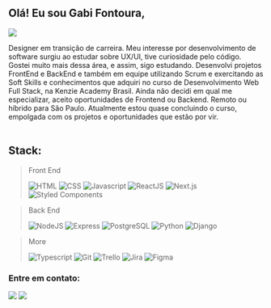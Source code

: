 ## Olá! Eu sou Gabi Fontoura, 
   <img src="https://readme-typing-svg.herokuapp.com?font=monospace&color=d089ff&size=27&left=true&vCenter=true&lines=A+Web+Developer;Bachelor's+in+Design;at+Unesp;Eager+to+learn;FrontEnd+and+BackEnd;">

Designer em transição de carreira. Meu interesse por desenvolvimento de software surgiu ao estudar sobre UX/UI, tive curiosidade pelo código. Gostei muito mais dessa área, e assim, sigo estudando. Desenvolvi projetos FrontEnd e BackEnd e também em equipe utilizando Scrum e exercitando as Soft Skills e conhecimentos que adquiri no curso de Desenvolvimento Web Full Stack, na Kenzie Academy Brasil. Ainda não decidi em qual me especializar, aceito oportunidades de Frontend ou Backend. Remoto ou híbrido para São Paulo. Atualmente estou quase concluindo o curso, empolgada com os projetos e oportunidades que estão por vir.<br><br>

## Stack:
> Front End
>
> ![HTML](https://img.shields.io/badge/HTML-20232A?style=for-the-badge&logo=html5&logoColor=a00)
> ![CSS](https://img.shields.io/badge/CSS-20232A?style=for-the-badge&logo=css3&logoColor=0af)
> ![Javascript](https://img.shields.io/badge/JavaScript-20232A?style=for-the-badge&logo=javascript&logoColor=f7df1e)
> ![ReactJS](https://img.shields.io/badge/React-20232A?style=for-the-badge&logo=react&logoColor=61DAFB)
> ![Next.js](https://img.shields.io/badge/Next-20232A?style=for-the-badge&logo=next.js&logoColor=)
> ![Styled Components](https://img.shields.io/badge/styled--components-20232A?style=for-the-badge&logo=styled-components&logoColor=)

> Back End
> 
> ![NodeJS](https://img.shields.io/badge/Node.js-20232A?style=for-the-badge&logo=node.js&logoColor=150)
> ![Express](https://img.shields.io/badge/Express-20232A?style=for-the-badge&logo=express&logoColor=fff)
> ![PostgreSQL](https://img.shields.io/badge/Postgre--SQL-20232A?style=for-the-badge&logo=postgresql&logoColor=0af)
> ![Python](https://img.shields.io/badge/Python-20232A?style=for-the-badge&logo=python&logoColor=)
> ![Django](https://img.shields.io/badge/Django-20232A?style=for-the-badge&logo=django&logoColor=)

> More
> 
> ![Typescript](https://img.shields.io/badge/TypeScript-20232A?style=for-the-badge&logo=typescript&logoColor=0af)
> ![Git](https://img.shields.io/badge/GIT-20232A?style=for-the-badge&logo=git&logoColor=)
> ![Trello](https://img.shields.io/badge/Trello-20232A?style=for-the-badge&logo=trello&logoColor=)
> ![Jira](https://img.shields.io/badge/Jira-20232A?style=for-the-badge&logo=jira&logoColor=fff)
> ![Figma](https://img.shields.io/badge/Figma-20232A?style=for-the-badge&logo=figma&logoColor=)



### Entre em contato: 
   <a href="mailto:gabigfontoura@gmail.com" target="_blank"><img src="https://img.shields.io/badge/Gmail-D14836?style=for-the-badge&logo=gmail&logoColor=white"></a>
  <a href="https://www.linkedin.com/in/gabriela-garcia-fontoura" target="_blank"><img src="https://img.shields.io/badge/-LinkedIn-%230077B5?style=for-the-badge&logo=linkedin&logoColor=white" target="_blank"></a> 
<!-- 
  <div style="display: inline_block"><br>
    <img align="center" alt="Js" height="25" width="35" title="JavaScript" src="https://raw.githubusercontent.com/devicons/devicon/master/icons/javascript/javascript-plain.svg">
    <img align="center" alt="Ts" height="25" width="35" title="Typescript" src="https://raw.githubusercontent.com/devicons/devicon/master/icons/typescript/typescript-plain.svg">
    <img align="center" alt="React" height="25" width="35" title="React" src="https://raw.githubusercontent.com/devicons/devicon/master/icons/react/react-original.svg">
    <img align="center" alt="Gabi-HTML" height="25" width="35" title="HTML" src="https://raw.githubusercontent.com/devicons/devicon/master/icons/html5/html5-original.svg">
    <img align="center" alt="Gabi-CSS" height="25" width="35" title="CSS" src="https://raw.githubusercontent.com/devicons/devicon/master/icons/css3/css3-original.svg">
    <img align="center" alt="Gabi-Figma" height="25" width="35" title="Figma" src="https://cdn.jsdelivr.net/gh/devicons/devicon/icons/figma/figma-original.svg">
    <img align="center" alt="Gabi-Ai" height="25" width="35" title="Illustrator" src="https://cdn.jsdelivr.net/gh/devicons/devicon/icons/illustrator/illustrator-plain.svg">
   <img align="center" alt="Node.js" height="25" width="35" title="Node.js" src="https://raw.githubusercontent.com/devicons/devicon/master/icons/nodejs/nodejs-original.svg">
      <img align="center" alt="Express" height="25" width="35"  title="Express" src="https://cdn.jsdelivr.net/gh/devicons/devicon/icons/express/express-original.svg"/>
<img align="center" alt="Gabi-Postgre" height="25" width="35" title="PostgreSQL"src="https://cdn.jsdelivr.net/gh/devicons/devicon/icons/postgresql/postgresql-original.svg">
   <img align="center" alt="Python" height="25" width="35" title="Python" src="https://raw.githubusercontent.com/devicons/devicon/master/icons/python/python-original.svg">
      <img align="center" alt="Django"height="25" width="35" title="Django" src="https://cdn.jsdelivr.net/gh/devicons/devicon/icons/django/django-plain.svg" />
      <img align="center" alt="npm" height="25" width="35" title="npm" src="https://cdn.jsdelivr.net/gh/devicons/devicon/icons/npm/npm-original-wordmark.svg" />
      <img align="center" alt="yarn" height="25" width="35" title="yarn" src="https://cdn.jsdelivr.net/gh/devicons/devicon/icons/yarn/yarn-original-wordmark.svg" 
      <img align="center" alt="Bash" height="25" width="35" title="Bash" src="https://cdn.jsdelivr.net/gh/devicons/devicon/icons/bash/bash-original.svg" />
      <img align="center" alt="Git" height="25" width="35" title="Git" src="https://raw.githubusercontent.com/devicons/devicon/master/icons/git/git-original.svg">
      <img align="center" alt="GitHub" height="25" width="35" title="GitHub" src="https://raw.githubusercontent.com/devicons/devicon/master/icons/github/github-original.svg">
       <img align="center" alt="Trello" height="25" width="35" title="Trello" src="https://cdn.jsdelivr.net/gh/devicons/devicon/icons/trello/trello-plain.svg" />
      <img align="center" alt="Slack" height="25" width="35" title="Slack" src="https://raw.githubusercontent.com/devicons/devicon/master/icons/slack/slack-original.svg"> 
   <img align="center" alt="VSCode" height="25" width="35" title="VSCode" src="https://cdn.jsdelivr.net/gh/devicons/devicon/icons/vscode/vscode-original.svg" />
  </div>   -->
  
